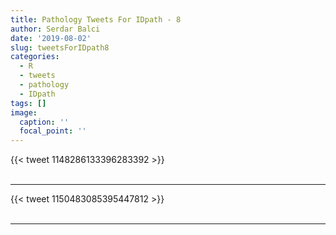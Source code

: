 ```yaml
---
title: Pathology Tweets For IDpath - 8
author: Serdar Balci
date: '2019-08-02'
slug: tweetsForIDpath8
categories:
  - R
  - tweets
  - pathology
  - IDpath
tags: []
image:
  caption: ''
  focal_point: ''
---
```



{{< tweet 1148286133396283392 >}}
<br>
<br>
<hr>
{{< tweet 1150483085395447812 >}}
<br>
<br>
<hr>
